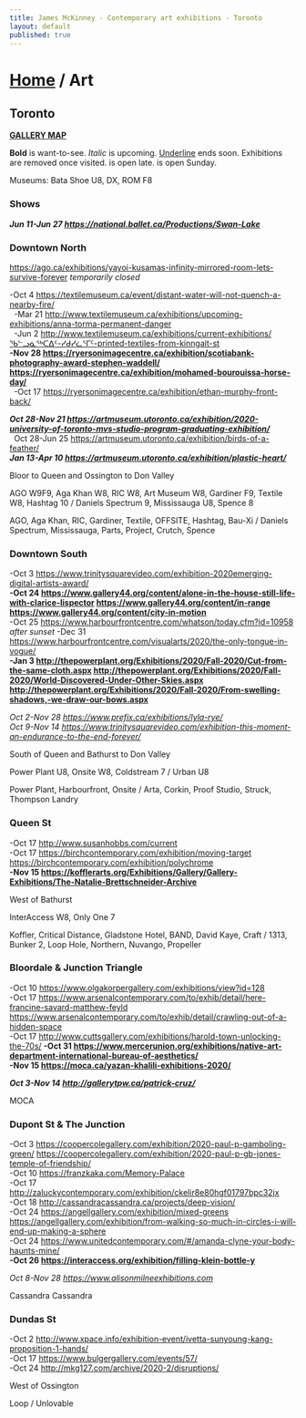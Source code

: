 ```yaml
---
title: James McKinney - Contemporary art exhibitions - Toronto
layout: default
published: true
---
```


# [Home](/) / Art

## Toronto

**[GALLERY MAP](https://www.google.com/maps/d/u/0/edit?mid=1sMiga7vQsqWdqEVQCqHsxjX2jeU)**

<span class="glyphicon glyphicon-info-sign" aria-hidden="true"></span> <strong>Bold</strong> is want-to-see. <em>Italic</em> is upcoming. <u>Underline</u> ends soon. Exhibitions are removed once visited. <span class="glyphicon glyphicon-time" aria-hidden="true"></span> is open late. <span class="glyphicon glyphicon-calendar" aria-hidden="true"></span> is open Sunday.

<span class="glyphicon glyphicon-calendar" aria-hidden="true"></span> <span class="glyphicon glyphicon-time" aria-hidden="true"></span> Museums: Bata Shoe U8, DX, ROM F8

### Shows

_**Jun 11-Jun 27 <https://national.ballet.ca/Productions/Swan-Lake>**_  

### Downtown North

<https://ago.ca/exhibitions/yayoi-kusamas-infinity-mirrored-room-lets-survive-forever> _temporarily closed_

-Oct 4 <https://textilemuseum.ca/event/distant-water-will-not-quench-a-nearby-fire/>  
  -Mar 21 <http://www.textilemuseum.ca/exhibitions/upcoming-exhibitions/anna-torma-permanent-danger>  
  -Jun 2 <http://www.textilemuseum.ca/exhibitions/current-exhibitions/ᖃᓪᓗᓈᖅᑕᐃᑦ-ᓯᑯᓯᓛᕐᒥᑦ-printed-textiles-from-kinngait-st>  
**-Nov 28 <https://ryersonimagecentre.ca/exhibition/scotiabank-photography-award-stephen-waddell/> <https://ryersonimagecentre.ca/exhibition/mohamed-bourouissa-horse-day/>**  
  -Oct 17 <https://ryersonimagecentre.ca/exhibition/ethan-murphy-front-back/>  

_**Oct 28-Nov 21 <https://artmuseum.utoronto.ca/exhibition/2020-university-of-toronto-mvs-studio-program-graduating-exhibition/>**_  
  Oct 28-Jun 25 <https://artmuseum.utoronto.ca/exhibition/birds-of-a-feather/>  
_**Jan 13-Apr 10 <https://artmuseum.utoronto.ca/exhibition/plastic-heart/>**_  

<span class="glyphicon glyphicon-info-sign" aria-hidden="true"></span> Bloor to Queen and Ossington to Don Valley

<span class="glyphicon glyphicon-time" aria-hidden="true"></span> AGO W9F9, Aga Khan W8, RIC W8, Art Museum W8, Gardiner F9, Textile W8, Hashtag 10 / Daniels Spectrum 9, Mississauga U8, Spence 8

<span class="glyphicon glyphicon-calendar" aria-hidden="true"></span> AGO, Aga Khan, RIC, Gardiner, Textile, OFFSITE, Hashtag, Bau-Xi / Daniels Spectrum, Mississauga, Parts, Project, Crutch, Spence

### Downtown South

-Oct 3 <https://www.trinitysquarevideo.com/exhibition-2020emerging-digital-artists-award/>  
**-Oct 24 <https://www.gallery44.org/content/alone-in-the-house-still-life-with-clarice-lispector> <https://www.gallery44.org/content/in-range> <https://www.gallery44.org/content/city-in-motion>**  
-Oct 25 <https://www.harbourfrontcentre.com/whatson/today.cfm?id=10958> _after sunset_
-Dec 31 <https://www.harbourfrontcentre.com/visualarts/2020/the-only-tongue-in-vogue/>  
**-Jan 3 <http://thepowerplant.org/Exhibitions/2020/Fall-2020/Cut-from-the-same-cloth.aspx> <http://thepowerplant.org/Exhibitions/2020/Fall-2020/World-Discovered-Under-Other-Skies.aspx> <http://thepowerplant.org/Exhibitions/2020/Fall-2020/From-swelling-shadows,-we-draw-our-bows.aspx>**  

_Oct 2-Nov 28 <https://www.prefix.ca/exhibitions/lyla-rye/>_  
_Oct 9-Nov 14 <https://www.trinitysquarevideo.com/exhibition-this-moment-an-endurance-to-the-end-forever/>_  

<span class="glyphicon glyphicon-info-sign" aria-hidden="true"></span> South of Queen and Bathurst to Don Valley

<span class="glyphicon glyphicon-time" aria-hidden="true"></span> Power Plant U8, Onsite W8, Coldstream 7 / Urban U8

<span class="glyphicon glyphicon-calendar" aria-hidden="true"></span> Power Plant, Harbourfront, Onsite / Arta, Corkin, Proof Studio, Struck, Thompson Landry

### Queen St

-Oct 17 <http://www.susanhobbs.com/current>  
-Oct 17 <https://birchcontemporary.com/exhibition/moving-target> <https://birchcontemporary.com/exhibition/polychrome>  
**-Nov 15 <https://kofflerarts.org/Exhibitions/Gallery/Gallery-Exhibitions/The-Natalie-Brettschneider-Archive>**  

<span class="glyphicon glyphicon-info-sign" aria-hidden="true"></span> West of Bathurst

<span class="glyphicon glyphicon-time" aria-hidden="true"></span> InterAccess W8, Only One 7

<span class="glyphicon glyphicon-calendar" aria-hidden="true"></span> Koffler, Critical Distance, Gladstone Hotel, BAND, David Kaye, Craft / 1313, Bunker 2, Loop Hole, Northern, Nuvango, Propeller

### Bloordale & Junction Triangle

-Oct 10 <https://www.olgakorpergallery.com/exhibitions/view?id=128>  
-Oct 17 <https://www.arsenalcontemporary.com/to/exhib/detail/here-francine-savard-matthew-feyld> <https://www.arsenalcontemporary.com/to/exhib/detail/crawling-out-of-a-hidden-space>  
-Oct 17 <http://www.cuttsgallery.com/exhibitions/harold-town-unlocking-the-70s/>
**-Oct 31 <https://www.mercerunion.org/exhibitions/native-art-department-international-bureau-of-aesthetics/>**  
**-Nov 15 <https://moca.ca/yazan-khalili-exhibitions-2020/>**  

_**Oct 3-Nov 14 <http://gallerytpw.ca/patrick-cruz/>**_  

<span class="glyphicon glyphicon-calendar" aria-hidden="true"></span> MOCA

### Dupont St & The Junction

-Oct 3 <https://coopercolegallery.com/exhibition/2020-paul-p-gamboling-green/> <https://coopercolegallery.com/exhibition/2020-paul-p-gb-jones-temple-of-friendship/>  
-Oct 10 <https://franzkaka.com/Memory-Palace>  
-Oct 17 <http://zaluckycontemporary.com/exhibition/ckelir8e80hgf01797bpc32jx>  
-Oct 18 <http://cassandracassandra.ca/projects/deep-vision/>  
-Oct 24 <https://angellgallery.com/exhibition/mixed-greens> <https://angellgallery.com/exhibition/from-walking-so-much-in-circles-i-will-end-up-making-a-sphere>  
-Oct 24 <https://www.unitedcontemporary.com/#/amanda-clyne-your-body-haunts-mine/>  
**-Oct 26 <https://interaccess.org/exhibition/filling-klein-bottle-y>**  

_Oct 8-Nov 28 <https://www.alisonmilneexhibitions.com>_  

<span class="glyphicon glyphicon-calendar" aria-hidden="true"></span> Cassandra Cassandra

### Dundas St

-Oct 2 <http://www.xpace.info/exhibition-event/ivetta-sunyoung-kang-proposition-1-hands/>  
-Oct 17 <https://www.bulgergallery.com/events/57/>  
-Oct 24 <http://mkg127.com/archive/2020-2/disruptions/>  

<span class="glyphicon glyphicon-info-sign" aria-hidden="true"></span> West of Ossington

<span class="glyphicon glyphicon-calendar" aria-hidden="true"></span> Loop / Unlovable
